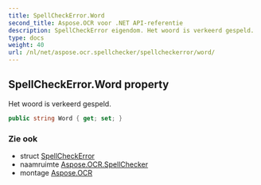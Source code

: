 ```yaml
---
title: SpellCheckError.Word
second_title: Aspose.OCR voor .NET API-referentie
description: SpellCheckError eigendom. Het woord is verkeerd gespeld.
type: docs
weight: 40
url: /nl/net/aspose.ocr.spellchecker/spellcheckerror/word/
---
```

## SpellCheckError.Word property

Het woord is verkeerd gespeld.

```csharp
public string Word { get; set; }
```

### Zie ook

* struct [SpellCheckError](../)
* naamruimte [Aspose.OCR.SpellChecker](../../spellcheckerror/)
* montage [Aspose.OCR](../../../)


